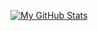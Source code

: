 
[![My GitHub Stats](https://github-readme-stats.vercel.app/api/?username=pedromendonka&count_private=true&theme=algolia&show_icons=true)](https://github.com/pedromendonka)
